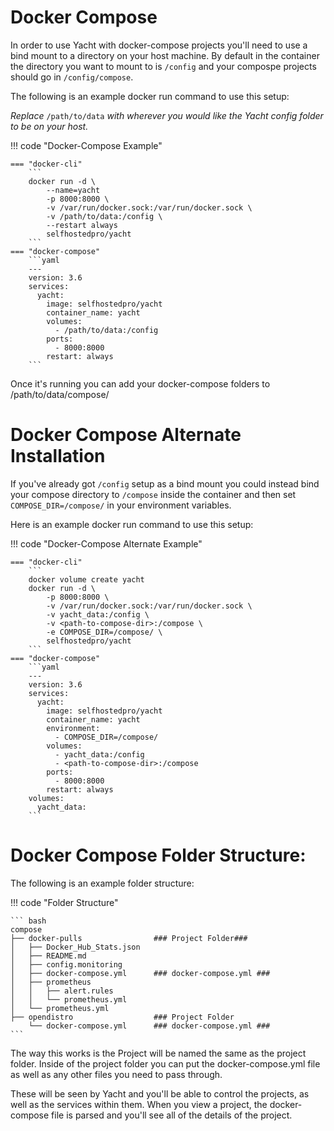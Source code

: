 # Docker Compose

In order to use Yacht with docker-compose projects you'll need to use a bind mount to a directory on your host machine. By default in the container the directory you want to mount to is `/config` and your compospe projects should go in `/config/compose`.

The following is an example docker run command to use this setup:

*Replace* `/path/to/data` *with wherever you would like the Yacht config folder to be on your host.*

!!! code "Docker-Compose Example"

    === "docker-cli"
        ``` 
        docker run -d \
            --name=yacht
            -p 8000:8000 \
            -v /var/run/docker.sock:/var/run/docker.sock \
            -v /path/to/data:/config \
            --restart always
            selfhostedpro/yacht
        ```
    === "docker-compose"
        ```yaml 
        ---
        version: 3.6
        services:
          yacht:
            image: selfhostedpro/yacht
            container_name: yacht
            volumes:
              - /path/to/data:/config
            ports:
              - 8000:8000
            restart: always
        ```
Once it's running you can add your docker-compose folders to /path/to/data/compose/


# Docker Compose Alternate Installation

If you've already got `/config` setup as a bind mount you could instead bind your compose directory to `/compose` inside the container and then set `COMPOSE_DIR=/compose/` in your environment variables.

Here is an example docker run command to use this setup:


!!! code "Docker-Compose Alternate Example"

    === "docker-cli"
        ``` 
        docker volume create yacht
        docker run -d \
            -p 8000:8000 \
            -v /var/run/docker.sock:/var/run/docker.sock \
            -v yacht_data:/config \
            -v <path-to-compose-dir>:/compose \
            -e COMPOSE_DIR=/compose/ \
            selfhostedpro/yacht
        ```
    === "docker-compose"
        ```yaml 
        ---
        version: 3.6
        services:
          yacht:
            image: selfhostedpro/yacht
            container_name: yacht
            environment:
              - COMPOSE_DIR=/compose/
            volumes:
              - yacht_data:/config
              - <path-to-compose-dir>:/compose
            ports:
              - 8000:8000
            restart: always
        volumes:
          yacht_data:
        ```

# Docker Compose Folder Structure:
The following is an example folder structure:

!!! code "Folder Structure"

    ``` bash
    compose
    ├── docker-pulls                ### Project Folder###
    │   ├── Docker_Hub_Stats.json
    │   ├── README.md
    │   ├── config.monitoring
    │   ├── docker-compose.yml      ### docker-compose.yml ###
    │   ├── prometheus
    │   │   ├── alert.rules
    │   │   └── prometheus.yml
    │   └── prometheus.yml
    ├── opendistro                  ### Project Folder
        └── docker-compose.yml      ### docker-compose.yml ###
    ```
The way this works is the Project will be named the same as the project folder. Inside of the project folder you can put the docker-compose.yml file as well as any other files you need to pass through.

These will be seen by Yacht and you'll be able to control the projects, as well as the services within them. When you view a project, the docker-compose file is parsed and you'll see all of the details of the project.